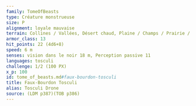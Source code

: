 ```yaml
---
family: TomeOfBeasts
type: Créature monstrueuse
size: P
alignment: loyale mauvaise
terrain: Collines / Vallées, Désert chaud, Plaine / Champs / Prairie / Savane
armor_class: 13
hit_points: 22 (4d6+8)
speed: 6 m
senses: vision dans le noir 18 m, Perception passive 11
languages: tosculi
challenge: 1/2 (100 PX)
x_p: 100
id: tome_of_beasts.md#faux-bourdon-tosculi
title: Faux-Bourdon Tosculi
alias: Tosculi Drone
source: (LDM p387)(TOB p386)
---
```


